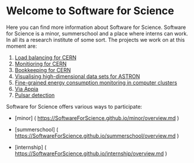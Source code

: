 # Welcome to Software for Science
Here you can find more information about Software for Science. Software for Science is a minor, summerschool and a place where interns can work. In all its a research institute of some sort. The projects we work on at this moment are:

1. [Load balancing for CERN](https://softwareforscience.github.io/projects/LoadbalancingCern) 
2. [Monitioring for CERN](https://SoftwareForScience.github.io/projects/MonitoringCern)
3. [Bookkeeping for CERN](https://SoftwareForScience.github.io/projects/BookkeepingCern)
4. [Visualising high-dimensional data sets for ASTRON](https://SoftwareForScience.github.io/projects/VisualAstron)
5. [Fine-grained energy consumption monitoring in computer clusters](https://SoftwareForScience.github.io/projects/MonitoringAstron)
6. [Via Appia](https://SoftwareForScience.github.io/projects/ViaAppia)
7. [Pulsar detection](https://SoftwareForScience.github.io/projects/Pulsardetection)


Software for Science offers various ways to participate:

*  [minor] ( https://SoftwareForScience.github.io/minor/overview.md )

*  [summerschool] ( https://SoftwareForScience.github.io/summerschool/overview.md )

*  [internship] ( https://SoftwareForScience.github.io/internship/overview.md )


